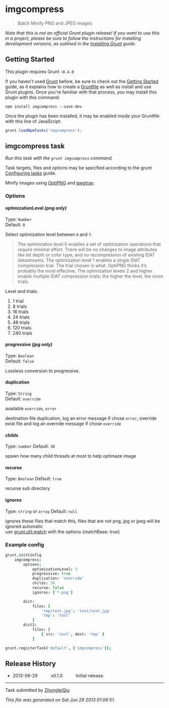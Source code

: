 # imgcompress

> Batch Minify PNG and JPEG images


_Note that this is not an official Grunt plugin release! If you want to use this in a project, please be sure to follow the instructions for installing development versions, as outlined in the [Installing Grunt](http://gruntjs.com/installing-grunt) guide._


## Getting Started
This plugin requires Grunt `~0.4.0`

If you haven't used [Grunt](http://gruntjs.com/) before, be sure to check out the [Getting Started](http://gruntjs.com/getting-started) guide, as it explains how to create a [Gruntfile](http://gruntjs.com/sample-gruntfile) as well as install and use Grunt plugins. Once you're familiar with that process, you may install this plugin with this command:

```shell
npm install imgcompress --save-dev
```

Once the plugin has been installed, it may be enabled inside your Gruntfile with this line of JavaScript:

```js
grunt.loadNpmTasks('imgcompress');
```


## imgcompress task
_Run this task with the `grunt imgcompress` command._

Task targets, files and options may be specified according to the grunt [Configuring tasks](http://gruntjs.com/configuring-tasks) guide.

Minify images using [OptiPNG](http://optipng.sourceforge.net) and [jpegtran](http://jpegclub.org/jpegtran/).
### Options

#### optimizationLevel *(png only)*

Type: `Number`  
Default: `0`

Select optimization level between `0` and `7`.

> The optimization level 0 enables a set of optimization operations that require minimal effort. There will be no changes to image attributes like bit depth or color type, and no recompression of existing IDAT datastreams. The optimization level 1 enables a single IDAT compression trial. The trial chosen is what. OptiPNG thinks it’s probably the most effective. The optimization levels 2 and higher enable multiple IDAT compression trials; the higher the level, the more trials.

Level and trials:

1. 1 trial
2. 8 trials
3. 16 trials
4. 24 trials
5. 48 trials
6. 120 trials
7. 240 trials


#### progressive *(jpg only)*

Type: `Boolean`  
Default: `false`

Lossless conversion to progressive.


#### duplication 

Type: `String`  
Default: `override`

available `override`, `error`

destination file duplication, log an error message if chose `error`, override exist file and log an override message if chose `override`


#### childs
Type: `number`
Default: `30`

spawn how many child threads at most to help optimaze image


#### recurse
Type: `Boolean`
Default: `true`

recurse sub directory


#### ignores
Type: `string` or `array`
Default: `null`

ignores these files that match this, files that are not png, jpg or jpeg will be ignored automatic <br>
use [grunt.util.match](http://gruntjs.com/api/grunt.file#grunt.file.match) with the options {matchBase: true}


### Example config

```coffee
grunt.initConfig
	imgcompress:
		options:
			optimizationLevel: 3
			progressive: true 	
			duplication: 'override'
			childs: 30		
			recurse: false 
			ignores: ['*.png']

		dist:
			files: [
				'tmp/test.jpg': 'test/test.jpg'
				'tmp': 'test'
			]
		dist2:
			files: [
				{ src: 'test', dest: 'tmp' }
			]

grunt.registerTask('default', ['imgcompress']);
```


## Release History

 * 2013-06-29   v0.1.0   Initial release.

---

Task submitted by [ZhongleiQiu](http://github.com/qiu8310)

*This file was generated on Sat Jun 29 2013 01:06:51.*
